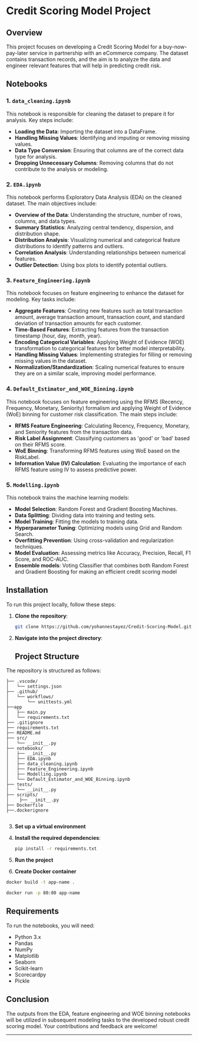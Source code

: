 # Credit Scoring Model Project

## Overview
This project focuses on developing a Credit Scoring Model for a buy-now-pay-later service in partnership with an eCommerce company. The dataset contains transaction records, and the aim is to analyze the data and engineer relevant features that will help in predicting credit risk.

## Notebooks

### 1. `data_cleaning.ipynb`
This notebook is responsible for cleaning the dataset to prepare it for analysis. Key steps include:
- **Loading the Data**: Importing the dataset into a DataFrame.
- **Handling Missing Values**: Identifying and imputing or removing missing values.
- **Data Type Conversion**: Ensuring that columns are of the correct data type for analysis.
- **Dropping Unnecessary Columns**: Removing columns that do not contribute to the analysis or modeling.

### 2. `EDA.ipynb`
This notebook performs Exploratory Data Analysis (EDA) on the cleaned dataset. The main objectives include:
- **Overview of the Data**: Understanding the structure, number of rows, columns, and data types.
- **Summary Statistics**: Analyzing central tendency, dispersion, and distribution shape.
- **Distribution Analysis**: Visualizing numerical and categorical feature distributions to identify patterns and outliers.
- **Correlation Analysis**: Understanding relationships between numerical features.
- **Outlier Detection**: Using box plots to identify potential outliers.


### 3. `Feature_Engineering.ipynb`
This notebook focuses on feature engineering to enhance the dataset for modeling. Key tasks include:
- **Aggregate Features**: Creating new features such as total transaction amount, average transaction amount, transaction count, and standard deviation of transaction amounts for each customer.
- **Time-Based Features**: Extracting features from the transaction timestamp (hour, day, month, year).
- **Encoding Categorical Variables**: Applying Weight of Evidence (WOE) transformation to categorical features for better model interpretability.
- **Handling Missing Values**: Implementing strategies for filling or removing missing values in the dataset.
- **Normalization/Standardization**: Scaling numerical features to ensure they are on a similar scale, improving model performance.
### 4. `Default_Estimator_and_WOE_Binning.ipynb`
This notebook focuses on feature engineering using the RFMS (Recency, Frequency, Monetary, Seniority) formalism and applying Weight of Evidence (WoE) binning for customer risk classification. The main steps include:
 - **RFMS Feature Engineering**: Calculating Recency, Frequency, Monetary, and Seniority features from the transaction data.
 - **Risk Label Assignment**: Classifying customers as 'good' or 'bad' based on their RFMS score.
 - **WoE Binning**: Transforming RFMS features using WoE based on the RiskLabel.
 - **Information Value (IV) Calculation**: Evaluating the importance of each RFMS feature using IV to assess predictive power.
### 5. `Modelling.ipynb`
This notebook trains the machine learning models:
 - **Model Selection**: Random Forest and Gradient Boosting Machines.
 - **Data Splitting**: Dividing data into training and testing sets.
 - **Model Training**: Fitting the models to training data.
 - **Hyperparameter Tuning**: Optimizing models using Grid and Random Search.
 - **Overfitting Prevention**: Using cross-validation and regularization techniques.
 - **Model Evaluation**: Assessing metrics like Accuracy, Precision, Recall, F1 Score, and ROC-AUC.
 - **Ensemble models**: Voting Classifier that combines both Random Forest and Gradient Boosting for making an efficient credit scoring model
 
## Installation
To run this project locally, follow these steps:

1. **Clone the repository**:
   ```bash
   git clone https://github.com/yohannestayez/Credit-Scoring-Model.git
   ```

2. **Navigate into the project directory**:
   ## Project Structure

The repository is structured as follows:

```
├── .vscode/
│   └── settings.json
├── .github/
│   └── workflows/
│       └── unittests.yml
├──app
│   ├── main.py
│   └── requirements.txt
├── .gitignore
├── requirements.txt
├── README.md
├── src/
│   └── __init__.py
├── notebooks/
│   ├── __init__.py
│   ├── EDA.ipynb
│   ├── data_cleaning.ipynb
│   ├── Feature_Engineering.ipynb
│   ├── Modelling.ipynb
│   └── Default_Estimator_and_WOE_Binning.ipynb
├── tests/
│   └── __init__.py
├── scripts/
│    ├── __init__.py
├── Dockerfile
├──.dockerignore


```

3. **Set up a virtual environment**
4. **Install the required dependencies**:
   ```bash
   pip install -r requirements.txt
   ```
5. **Run the project**


6. **Create Docker container**

```bash
docker build -t app-name .

docker run -p 80:80 app-name
```


## Requirements
To run the notebooks, you will need:
- Python 3.x
- Pandas
- NumPy
- Matplotlib
- Seaborn
- Scikit-learn
- Scorecardpy
- Pickle

## Conclusion
The outputs from the EDA, feature engineering and WOE binning notebooks will be utilized in subsequent modeling tasks to the developed robust credit scoring model. Your contributions and feedback are welcome!

---

